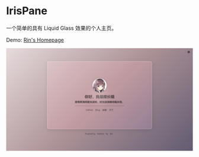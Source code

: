 # IrisPane
一个简单的具有 Liquid Glass 效果的个人主页。

Demo: [Rin's Homepage](https://home.r1n.top)

![预览](/Preview.png)
